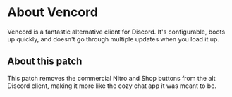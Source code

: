# About Vencord

Vencord is a fantastic alternative client for Discord. It's configurable, boots up quickly, and doesn't go through multiple updates when you load it up.

## About this patch

This patch removes the commercial Nitro and Shop buttons from the alt Discord client, making it more like the cozy chat app it was meant to be.
